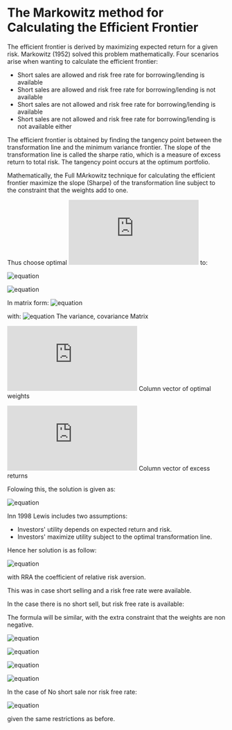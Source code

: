 # The Markowitz method for Calculating the Efficient Frontier

The efficient frontier is derived by maximizing expected return for a given risk. Markowitz (1952) solved this problem mathematically. Four scenarios arise when wanting to calculate the efficient frontier:
- Short sales are allowed and risk free rate for borrowing/lending is available
- Short sales are allowed and risk free rate for borrowing/lending is not available
- Short sales are not allowed and risk free rate for borrowing/lending is available
- Short sales are not allowed and risk free rate for borrowing/lending is not available either

The efficient frontier is obtained by finding the tangency point between the transformation line and the minimum variance frontier. The slope of the transformation line is called the sharpe ratio, which is a measure of excess return to total risk. The tangency point occurs at the optimum portfolio.

Mathematically, the Full MArkowitz technique for calculating the efficient frontier maximize the slope (Sharpe) of the transformation line subject to the constraint that the weights add to one.

Thus choose optimal ![equation](https://latex.codecogs.com/svg.latex?X_i)  to:

![equation](https://latex.codecogs.com/svg.latex?Max\frac{E(R_p)-R_f}{\sigma_p})

![equation](https://latex.codecogs.com/svg.latex?s.t.\sum^{N}_{i=1}X_i=1)


In matrix form:
![equation](https://latex.codecogs.com/svg.latex?\Omega.z=e)

with:
![equation](https://latex.codecogs.com/svg.latex?\Omega)  The variance, covariance Matrix

![equation](https://latex.codecogs.com/svg.latex?z)  Column vector of optimal weights

![equation](https://latex.codecogs.com/svg.latex?e)  Column vector of excess returns


Folowing this, the solution is given as:

![equation](https://latex.codecogs.com/svg.latex?z=\Omega^{-1}e)


Inn 1998 Lewis includes two assumptions:
- Investors' utility depends on expected return and risk.
- Investors' maximize utility subject to the optimal transformation line.

Hence her solution is as follow:

![equation](https://latex.codecogs.com/svg.latex?z=\frac{1}{RRA}\Omega^{-1}e)

with RRA the coefficient of relative risk aversion.


This was in case short selling and a risk free rate were available.

In the case there is no short sell, but risk free rate is available:

The formula will be similar, with the extra constraint that the weights are non negative.

![equation](https://latex.codecogs.com/svg.latex?Max\frac{R_p-R_f}{\sigma_p})

![equation](https://latex.codecogs.com/svg.latex?s.t.\sum^{N}_{i=1}X_i=1)

![equation](https://latex.codecogs.com/svg.latex?X_i>0)

![equation](https://latex.codecogs.com/svg.latex?\forall:i=1,N)

In the case of No short sale nor risk free rate:

![equation](https://latex.codecogs.com/svg.latex?Max\frac{R_p}{\sigma_p})

given the same restrictions as before.






